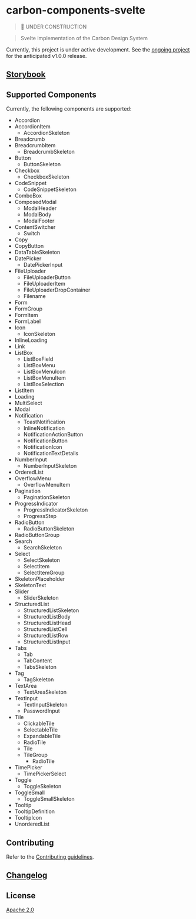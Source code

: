 # carbon-components-svelte

> 🚧 UNDER CONSTRUCTION

> Svelte implementation of the Carbon Design System

Currently, this project is under active development. See the [ongoing project](https://github.com/IBM/carbon-components-svelte/projects/1) for the anticipated v1.0.0 release.

## [Storybook](https://ibm.github.io/carbon-components-svelte)

## Supported Components

Currently, the following components are supported:

- Accordion
- AccordionItem
  - AccordionSkeleton
- Breadcrumb
- BreadcrumbItem
  - BreadcrumbSkeleton
- Button
  - ButtonSkeleton
- Checkbox
  - CheckboxSkeleton
- CodeSnippet
  - CodeSnippetSkeleton
- ComboBox
- ComposedModal
  - ModalHeader
  - ModalBody
  - ModalFooter
- ContentSwitcher
  - Switch
- Copy
- CopyButton
- DataTableSkeleton
- DatePicker
  - DatePickerInput
- FileUploader
  - FileUploaderButton
  - FileUploaderItem
  - FileUploaderDropContainer
  - Filename
- Form
- FormGroup
- FormItem
- FormLabel
- Icon
  - IconSkeleton
- InlineLoading
- Link
- ListBox
  - ListBoxField
  - ListBoxMenu
  - ListBoxMenuIcon
  - ListBoxMenuItem
  - ListBoxSelection
- ListItem
- Loading
- MultiSelect
- Modal
- Notification
  - ToastNotification
  - InlineNotification
  - NotificationActionButton
  - NotificationButton
  - NotificationIcon
  - NotificationTextDetails
- NumberInput
  - NumberInputSkeleton
- OrderedList
- OverflowMenu
  - OverflowMenuItem
- Pagination
  - PaginationSkeleton
- ProgressIndicator
  - ProgressIndicatorSkeleton
  - ProgressStep
- RadioButton
  - RadioButtonSkeleton
- RadioButtonGroup
- Search
  - SearchSkeleton
- Select
  - SelectSkeleton
  - SelectItem
  - SelectItemGroup
- SkeletonPlaceholder
- SkeletonText
- Slider
  - SliderSkeleton
- StructuredList
  - StructuredListSkeleton
  - StructuredListBody
  - StructuredListHead
  - StructuredListCell
  - StructuredListRow
  - StructuredListInput
- Tabs
  - Tab
  - TabContent
  - TabsSkeleton
- Tag
  - TagSkeleton
- TextArea
  - TextAreaSkeleton
- TextInput
  - TextInputSkeleton
  - PasswordInput
- Tile
  - ClickableTile
  - SelectableTile
  - ExpandableTile
  - RadioTile
  - Tile
  - TileGroup
    - RadioTile
- TimePicker
  - TimePickerSelect
- Toggle
  - ToggleSkeleton
- ToggleSmall
  - ToggleSmallSkeleton
- Tooltip
- TooltipDefinition
- TooltipIcon
- UnorderedList

## Contributing

Refer to the [Contributing guidelines](CONTRIBUTING.md).

## [Changelog](CHANGELOG.md)

## License

[Apache 2.0](LICENSE)
